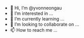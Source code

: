 - 👋 Hi, I’m @yvonneongau
- 👀 I’m interested in ...
- 🌱 I’m currently learning ...
- 💞️ I’m looking to collaborate on ...
- 📫 How to reach me ...

<!---
yvonneongau/yvonneongau is a ✨ special ✨ repository because its `README.md` (this file) appears on your GitHub profile.
You can click the Preview link to take a look at your changes.
--->
